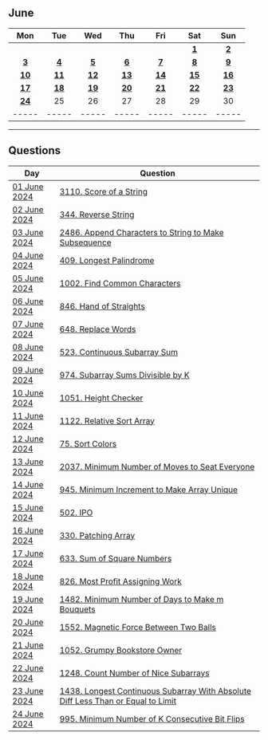 June
---
| Mon | Tue | Wed | Thu | Fri | Sat | Sun |
| :---: | :---: | :---: | :---: | :---: | :---: | :---: |
|     |     |     |     |     | [**1**](01) | [**2**](02) |
| [**3**](03) | [**4**](04) | [**5**](05) | [**6**](06) | [**7**](07) | [**8**](08) | [**9**](09) |
| [**10**](10) | [**11**](11) | [**12**](12) | [**13**](13) | [**14**](14) | [**15**](15) | [**16**](16) |
| [**17**](17) | [**18**](18) | [**19**](19) | [**20**](20) | [**21**](21) | [**22**](22) | [**23**](23) |
| [**24**](24) | 25  | 26  | 27  | 28  | 29  | 30  |
| ----- | ----- | ----- | ----- | ----- | ----- | ----- |

---

Questions
---
| Day | Question |
| --- | --- |
| [01 June 2024](01) | [3110. Score of a String](https://leetcode.com/problems/score-of-a-string) |
| [02 June 2024](02) | [344. Reverse String](https://leetcode.com/problems/reverse-string) |
| [03 June 2024](03) | [2486. Append Characters to String to Make Subsequence](https://leetcode.com/problems/append-characters-to-string-to-make-subsequence) |
| [04 June 2024](04) | [409. Longest Palindrome](https://leetcode.com/problems/longest-palindrome) |
| [05 June 2024](05) | [1002. Find Common Characters](https://leetcode.com/problems/find-common-characters) |
| [06 June 2024](06) | [846. Hand of Straights](https://leetcode.com/problems/hand-of-straights) |
| [07 June 2024](07) | [648. Replace Words](https://leetcode.com/problems/replace-words) |
| [08 June 2024](08) | [523. Continuous Subarray Sum](https://leetcode.com/problems/continuous-subarray-sum) |
| [09 June 2024](09) | [974. Subarray Sums Divisible by K](https://leetcode.com/problems/subarray-sums-divisible-by-k) |
| [10 June 2024](10) | [1051. Height Checker](https://leetcode.com/problems/height-checker) |
| [11 June 2024](11) | [1122. Relative Sort Array](https://leetcode.com/problems/relative-sort-array) |
| [12 June 2024](12) | [75. Sort Colors](https://leetcode.com/problems/sort-colors) |
| [13 June 2024](13) | [2037. Minimum Number of Moves to Seat Everyone](https://leetcode.com/problems/minimum-number-of-moves-to-seat-everyone) |
| [14 June 2024](14) | [945. Minimum Increment to Make Array Unique](https://leetcode.com/problems/minimum-increment-to-make-array-unique) |
| [15 June 2024](15) | [502. IPO](https://leetcode.com/problems/ipo) |
| [16 June 2024](16) | [330. Patching Array](https://leetcode.com/problems/patching-array) |
| [17 June 2024](17) | [633. Sum of Square Numbers](https://leetcode.com/problems/sum-of-square-numbers) |
| [18 June 2024](18) | [826. Most Profit Assigning Work](https://leetcode.com/problems/most-profit-assigning-work) |
| [19 June 2024](19) | [1482. Minimum Number of Days to Make m Bouquets](https://leetcode.com/problems/minimum-number-of-days-to-make-m-bouquets) |
| [20 June 2024](20) | [1552. Magnetic Force Between Two Balls](https://leetcode.com/problems/magnetic-force-between-two-balls) |
| [21 June 2024](21) | [1052. Grumpy Bookstore Owner](https://leetcode.com/problems/grumpy-bookstore-owner) |
| [22 June 2024](22) | [1248. Count Number of Nice Subarrays](https://leetcode.com/problems/count-number-of-nice-subarrays) |
| [23 June 2024](23) | [1438. Longest Continuous Subarray With Absolute Diff Less Than or Equal to Limit](https://leetcode.com/problems/longest-continuous-subarray-with-absolute-diff-less-than-or-equal-to-limit) |
| [24 June 2024](24) | [995. Minimum Number of K Consecutive Bit Flips](https://leetcode.com/problems/minimum-number-of-k-consecutive-bit-flips) |
